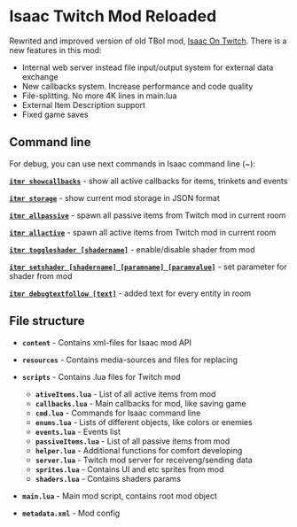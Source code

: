# Isaac Twitch Mod Reloaded

Rewrited and improved version of old TBoI mod, [Isaac On Twitch](https://github.com/VFStudio/IsaacOnTwitch/). There is a new features in this mod:

- Internal web server instead file input/output system for external data exchange
- New callbacks system. Increase performance and code quality
- File-splitting. No more 4K lines in main.lua
- External Item Description support
- Fixed game saves



## Command line

For debug, you can use next commands in Isaac command line (~):



**<u>`itmr showcallbacks`</u>** - show all active callbacks for items, trinkets and events

**<u>`itmr storage`</u>** - show current mod storage in JSON format

**<u>`itmr allpassive`</u>** - spawn all passive items from Twitch mod in current room

**<u>`itmr allactive`</u>** - spawn all active items from Twitch mod in current room

**<u>`itmr toggleshader [shadername]`</u>** - enable/disable shader from mod

**<u>`itmr setshader [shadername] [paramname] [paramvalue]`</u>** - set parameter for shader from mod

**<u>`itmr debugtextfollow [text]`</u>** - added text for every entity in room



## File structure

- **`content`** - Contains xml-files for Isaac mod API
- **`resources`** - Contains media-sources and files for replacing

- **`scripts`** - Contains .lua files for Twitch mod
  - **`ativeItems.lua`** - List of all active items from mod
  - **`callbacks.lua`** - Main callbacks for mod, like saving game
  - **`cmd.lua`** - Commands for Isaac command line
  - **`enums.lua`** - Lists of different objects, like colors or enemies
  - **`events.lua`** - Events list
  - **`passiveItems.lua`** - List of all passive items from mod
  - **`helper.lua`** - Additional functions for comfort developing
  - **`server.lua`** - Twitch mod server for receiveng/sending data
  - **`sprites.lua`** - Contains UI and etc sprites from mod
  - **`shaders.lua`** - Contains shaders params
- **`main.lua`** - Main mod script, contains root mod object

- **`metadata.xml`** - Mod config